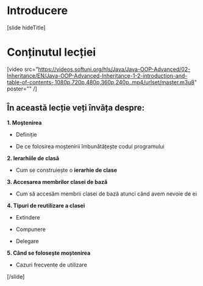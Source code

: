 # Introducere

[slide hideTitle]

# Conținutul lecției

[video src="https://videos.softuni.org/hls/Java/Java-OOP-Advanced/02-Inheritance/EN/Java-OOP-Advanced-Inheritance-1-2-introduction-and-table-of-contents-,1080p,720p,480p,360p,240p,.mp4/urlset/master.m3u8" poster="" /]

## În această lecție veți învăța despre:

**1. Moştenirea**

- Definiție

- De ce folosirea moștenirii îmbunătățește codul programului

**2. Ierarhiile de clasă**

- Cum se construiește o **ierarhie de clase**

**3. Accesarea membrilor clasei de bază**

- Cum să accesăm membrii clasei de bază atunci când avem nevoie de ei

**4. Tipuri de reutilizare a clasei**

- Extindere

- Compunere

- Delegare

**5. Când se folosește moștenirea**

- Cazuri frecvente de utilizare 
    
[/slide]
